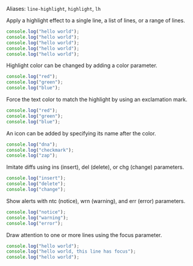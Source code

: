 Aliases: `line-highlight`, `highlight`, `lh`

Apply a highlight effect to a single line, a list of lines, or a range of lines.

```js lh=2-4 mod=lh,mt,no-ln
console.log("hello world");
console.log("hello world");
console.log("hello world");
console.log("hello world");
console.log("hello world");
```

Highlight color can be changed by adding a color parameter.

```js lh[red]=1 lh[green]=2 lh[blue]=3 mod=lh,mt,no-ln
console.log("red");
console.log("green");
console.log("blue");
```

Force the text color to match the highlight by using an exclamation mark.

```js lh[red!]=1 lh[green!]=2 lh[blue!]=3 mod=lh,mt,no-ln
console.log("red");
console.log("green");
console.log("blue");
```

An icon can be added by specifying its name after the color.

```js lh[red:dna]=1 lh[green:checkmark]=2 lh[blue:zap]=3 mod=lh,mt,no-ln
console.log("dna");
console.log("checkmark");
console.log("zap");
```

Imitate diffs using ins (insert), del (delete), or chg (change) parameters.

```js lh[ins]=1 lh[del]=2 lh[chg]=3 mod=lh,mt,no-ln
console.log("insert");
console.log("delete");
console.log("change");
```

 Show alerts with ntc (notice), wrn (warning), and err (error) parameters.

```js lh[ntc]=1 lh[wrn]=2 lh[err]=3 mod=lh,mt,no-ln
console.log("notice");
console.log("warning");
console.log("error");
```

Draw attention to one or more lines using the focus parameter.

```js lh[focus]=2 mod=lh,mt,no-ln
console.log("hello world");
console.log("hello world, this line has focus");
console.log("hello world");
```
